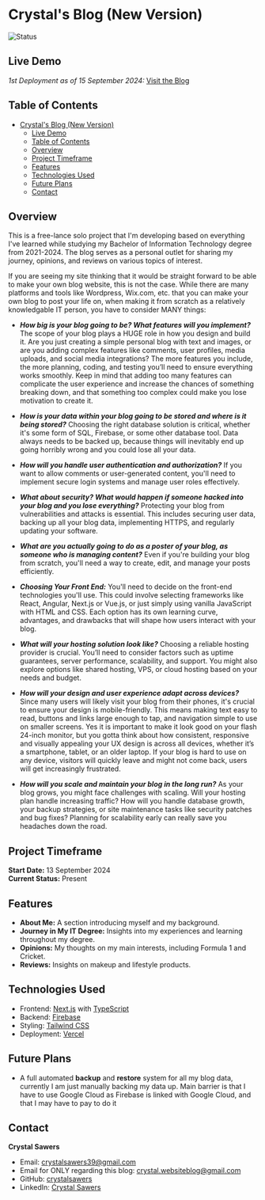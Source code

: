 # Crystal's Blog (New Version)

![Status](https://img.shields.io/badge/status-active-brightgreen.svg)

## Live Demo

_1st Deployment as of 15 September 2024:_ [Visit the Blog](https://crystal-websiteblog.vercel.app/)

## Table of Contents

- [Crystal's Blog (New Version)](#crystals-blog-new-version)
  - [Live Demo](#live-demo)
  - [Table of Contents](#table-of-contents)
  - [Overview](#overview)
  - [Project Timeframe](#project-timeframe)
  - [Features](#features)
  - [Technologies Used](#technologies-used)
  - [Future Plans](#future-plans)
  - [Contact](#contact)

## Overview

This is a free-lance solo project that I'm developing based on everything I've learned while studying my Bachelor of Information Technology degree from 2021-2024. The blog serves as a personal outlet for sharing my journey, opinions, and reviews on various topics of interest.

If you are seeing my site thinking that it would be straight forward to be able to make your own blog website, this is not the case. While there are many platforms and tools like Wordpress, Wix.com, etc. that you can make your own blog to post your life on, when making it from scratch as a relatively knowledgable IT person, you have to consider MANY things:

- _**How big is your blog going to be? What features will you implement?**_ The scope of your blog plays a HUGE role in how you design and build it. Are you just creating a simple personal blog with text and images, or are you adding complex features like comments, user profiles, media uploads, and social media integrations? The more features you include, the more planning, coding, and testing you’ll need to ensure everything works smoothly. Keep in mind that adding too many features can complicate the user experience and increase the chances of something breaking down, and that something too complex could make you lose motivation to create it.
- _**How is your data within your blog going to be stored and where is it being stored?**_ Choosing the right database solution is critical, whether it's some form of SQL, Firebase, or some other database tool. Data always needs to be backed up, because things will inevitably end up going horribly wrong and you could lose all your data.

- _**How will you handle user authentication and authorization?**_ If you want to allow comments or user-generated content, you'll need to implement secure login systems and manage user roles effectively.

- _**What about security? What would happen if someone hacked into your blog and you lose everything?**_ Protecting your blog from vulnerabilities and attacks is essential. This includes securing user data, backing up all your blog data, implementing HTTPS, and regularly updating your software.
- _**What are you actually going to do as a poster of your blog, as someone who is managing content?**_ Even if you're building your blog from scratch, you'll need a way to create, edit, and manage your posts efficiently.
- _**Choosing Your Front End:**_ You'll need to decide on the front-end technologies you'll use. This could involve selecting frameworks like React, Angular, Next.js or Vue.js, or just simply using vanilla JavaScript with HTML and CSS. Each option has its own learning curve, advantages, and drawbacks that will shape how users interact with your blog.
- _**What will your hosting solution look like?**_ Choosing a reliable hosting provider is crucial. You’ll need to consider factors such as uptime guarantees, server performance, scalability, and support. You might also explore options like shared hosting, VPS, or cloud hosting based on your needs and budget.
- _**How will your design and user experience adapt across devices?**_ Since many users will likely visit your blog from their phones, it's crucial to ensure your design is mobile-friendly. This means making text easy to read, buttons and links large enough to tap, and navigation simple to use on smaller screens. Yes it is important to make it look good on your flash 24-inch monitor, but you gotta think about how consistent, responsive and visually appealing your UX design is across all devices, whether it’s a smartphone, tablet, or an older laptop. If your blog is hard to use on any device, visitors will quickly leave and might not come back, users will get increasingly frustrated.

- _**How will you scale and maintain your blog in the long run?**_ As your blog grows, you might face challenges with scaling. Will your hosting plan handle increasing traffic? How will you handle database growth, your backup strategies, or site maintenance tasks like security patches and bug fixes? Planning for scalability early can really save you headaches down the road.

## Project Timeframe

**Start Date:** 13 September 2024  
**Current Status:** Present

## Features

- **About Me:** A section introducing myself and my background.
- **Journey in My IT Degree:** Insights into my experiences and learning throughout my degree.
- **Opinions:** My thoughts on my main interests, including Formula 1 and Cricket.
- **Reviews:** Insights on makeup and lifestyle products.

## Technologies Used

- Frontend: [Next.js](https://nextjs.org/) with [TypeScript](https://www.typescriptlang.org/)
- Backend: [Firebase](https://firebase.google.com/)
- Styling: [Tailwind CSS](https://tailwindcss.com/)
- Deployment: [Vercel](https://vercel.com/)

## Future Plans

- A full automated **backup** and **restore** system for all my blog data, currently I am just manually backing my data up. Main barrier is that I have to use Google Cloud as Firebase is linked with Google Cloud, and that I may have to pay to do it

## Contact

**Crystal Sawers**

- Email: [crystalsawers39@gmail.com](mailto:crystalsawers39@gmail.com)
- Email for ONLY regarding this blog: [crystal.websiteblog@gmail.com](mailto:crystal.websiteblog@gmail.com)
- GitHub: [crystalsawers](https://github.com/crystalsawers)
- LinkedIn: [Crystal Sawers](https://www.linkedin.com/in/crystal-sawers-33b643259/)
